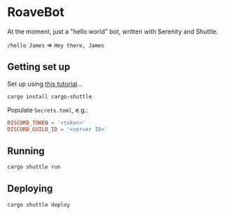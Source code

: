 # RoaveBot

At the moment, just a "hello world" bot, written with Serenity and Shuttle.

`/hello James` => `Hey there, James`

## Getting set up

Set up using [this tutorial](https://docs.shuttle.rs/templates/tutorials/discord-weather-forecast)...

```bash
cargo install cargo-shuttle
```

Populate `Secrets.toml`, e.g.:

```toml
DISCORD_TOKEN = '<token>'
DISCORD_GUILD_ID = '<server ID>'
```

## Running

```bash
cargo shuttle run
```

## Deploying

```bash
cargo shuttle deploy
```
